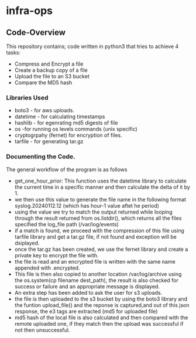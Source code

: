 # infra-ops

## Code-Overview
This repository contains; code written in python3 that tries to achieve 4 tasks:

- Compress and Encrypt a file
- Create a backup copy of a file
- Upload the file to an S3 bucket
- Compare the MD5 hash


### Libraries Used

- boto3 - for aws uploads.
- datetime - for calculating timestamps
- hashlib - for egenrating md5 digests of file
- os -for running os levels commands (unix specific)
- cryptogrpahy (fernet) for encryption of files.
- tarfile - for generating tar.gz

### Documenting the Code. 
The general workflow of the program is as follows

- get_one_hour_prior: This function uses the datetime library to calculate the current time in a specific manner and then calculate the delta of it by 1.
- we then use this value to generate the file name in the following format syslog.20240112.12 (which has hour-1 value aftet he period)
- using the value we try to match the output returned while looping through the result returned from os.listdir(), which returns all the files specified the log_file path (/var/log/events)
- if a match is found, we proceed with the compression of this file using tarfile library and get a tar.gz file, if not found and exception will be dsiplayed.
- once the tar.gz has been created, we use the fernet library and create a private key to encrypt the file with. 
- the file is read and an encrypted file is written with the same name appended with .encrypted. 
- This file is then also copied to another location /var/log/archive using the os.system(cp filename dest_path), the result is also checked for success or failure and an appropriate message is displayed. 
- An extra step has been added to ask the user for s3 uploads. 
- the file is then uploaded to the s3 bucket by using the boto3 library and the funtion upload_file() and the reponse is captured,and out of this json response, the e3 tags are extracted (md5 for uploaded file)
- md5 hash of the local file is also calculated and then compared with the remote uploaded one, if they match then the upload was successful if not then unsuccessful. 
